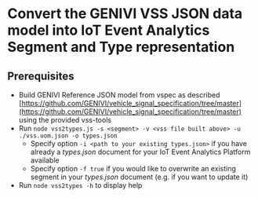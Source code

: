<!---
  Copyright (c) 2021 Bosch.IO GmbH

  This Source Code Form is subject to the terms of the Mozilla Public
  License, v. 2.0. If a copy of the MPL was not distributed with this
  file, You can obtain one at https://mozilla.org/MPL/2.0/.

  SPDX-License-Identifier: MPL-2.0
-->

# Convert the GENIVI VSS JSON data model into IoT Event Analytics Segment and Type representation

## Prerequisites

- Build GENIVI Reference JSON model from vspec as described [https://github.com/GENIVI/vehicle_signal_specification/tree/master](https://github.com/GENIVI/vehicle_signal_specification/tree/master) using the provided vss-tools
- Run `node vss2types.js -s <segment> -v <vss file built above> -u ./vss.uom.json -o types.json`
  - Specify option `-i <path to your existing types.json>` if you have already a _types.json_ document for your IoT Event Analytics Platform available
  - Specify option `-f true` if you would like to overwrite an existing segment in your _types.json_ document (e.g. if you want to update it)
- Run `node vss2types -h` to display help
